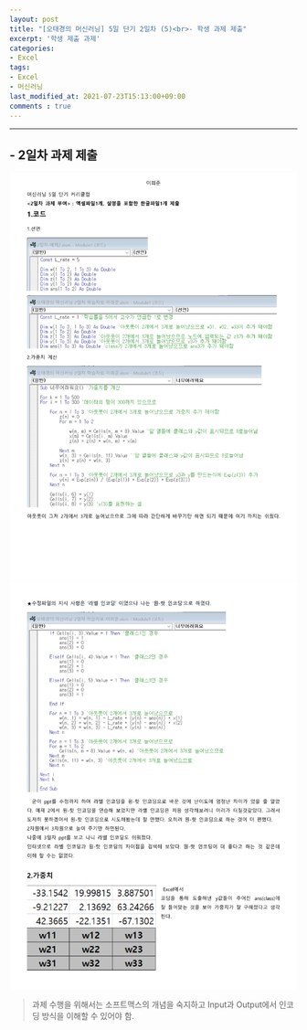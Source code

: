 ```yaml
---
layout: post
title: "[오태경의 머신러닝] 5일 단기 2일차 (5)<br>- 학생 과제 제출"
excerpt: '학생 제출 과제'
categories:
- Excel
tags:
- Excel
- 머신러닝
last_modified_at: 2021-07-23T15:13:00+09:00
comments : true
---
```

<hr>

<h2>- 2일차 과제 제출</h2>
<div style="align-items: center;">
    <img src="/assets/post-image/Excel-5일-단기-2/오태경의 머신러닝 2일차 학습자료-이희준-1.png">
</div>
<div style="align-items: center;">
    <img src="/assets/post-image/Excel-5일-단기-2/오태경의 머신러닝 2일차 학습자료-이희준-2.png">
</div>

> 과제 수행을 위해서는 소프트맥스의 개념을 숙지하고 Input과 Output에서 인코딩 방식을 이해할 수 있어야 함.

<br>